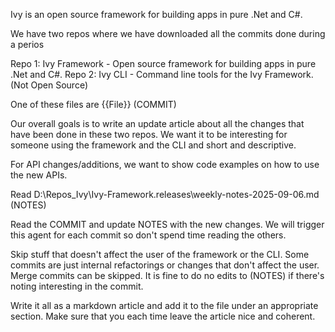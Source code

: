 Ivy is an open source framework for building apps in pure .Net and C#.

We have two repos where we have downloaded all the commits done during a perios

Repo 1: Ivy Framework - Open source framework for building apps in pure .Net and C#.
Repo 2: Ivy CLI - Command line tools for the Ivy Framework. (Not Open Source)

One of these files are {{File}} (COMMIT)

Our overall goals is to write an update article about all the changes that have been done in these two repos. We want
it to be interesting for someone using the framework and the CLI and short and descriptive.

For API changes/additions, we want to show code examples on how to use the new APIs.

Read D:\Repos\_Ivy\Ivy-Framework\.releases\weekly-notes-2025-09-06.md (NOTES)

Read the COMMIT and update NOTES with the new changes. We will trigger this agent for each commit so don't spend time reading the others.

Skip stuff that doesn't affect the user of the framework or the CLI. Some commits are just internal refactorings or
changes that don't affect the user. Merge commits can be skipped. It is fine to do no edits to (NOTES) if there's noting interesting in the commit.

Write it all as a markdown article and add it to the file under an appropriate section. Make sure that you each time leave the article nice and coherent. 
